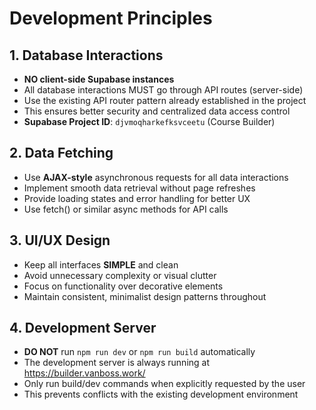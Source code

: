# Development Principles

## 1. Database Interactions
- **NO client-side Supabase instances**
- All database interactions MUST go through API routes (server-side)
- Use the existing API router pattern already established in the project
- This ensures better security and centralized data access control
- **Supabase Project ID**: `djvmoqharkefksvceetu` (Course Builder)

## 2. Data Fetching
- Use **AJAX-style** asynchronous requests for all data interactions
- Implement smooth data retrieval without page refreshes
- Provide loading states and error handling for better UX
- Use fetch() or similar async methods for API calls

## 3. UI/UX Design
- Keep all interfaces **SIMPLE** and clean
- Avoid unnecessary complexity or visual clutter
- Focus on functionality over decorative elements
- Maintain consistent, minimalist design patterns throughout

## 4. Development Server
- **DO NOT** run `npm run dev` or `npm run build` automatically
- The development server is always running at https://builder.vanboss.work/
- Only run build/dev commands when explicitly requested by the user
- This prevents conflicts with the existing development environment